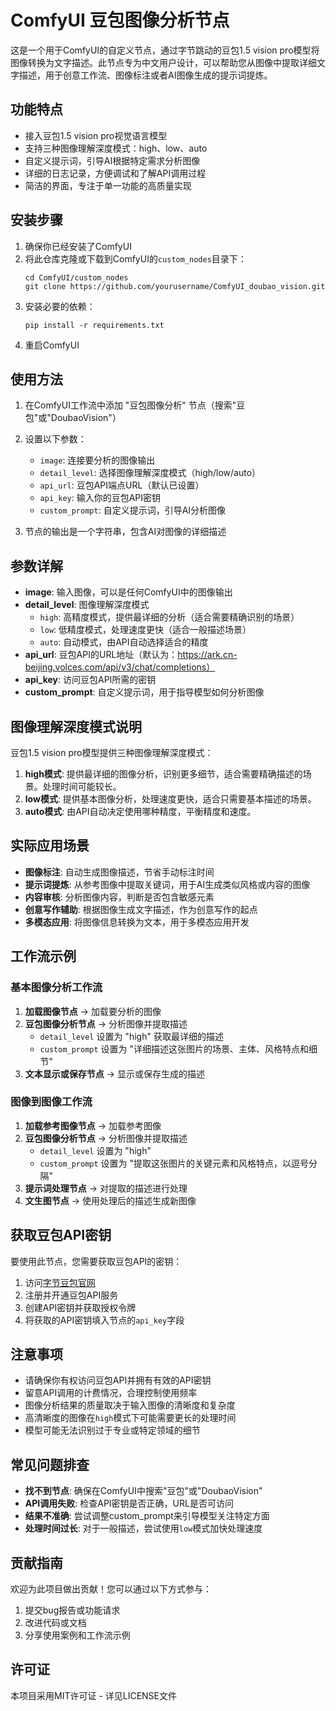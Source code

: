 # ComfyUI 豆包图像分析节点

这是一个用于ComfyUI的自定义节点，通过字节跳动的豆包1.5 vision pro模型将图像转换为文字描述。此节点专为中文用户设计，可以帮助您从图像中提取详细文字描述，用于创意工作流、图像标注或者AI图像生成的提示词提炼。

## 功能特点

- 接入豆包1.5 vision pro视觉语言模型
- 支持三种图像理解深度模式：high、low、auto
- 自定义提示词，引导AI根据特定需求分析图像
- 详细的日志记录，方便调试和了解API调用过程
- 简洁的界面，专注于单一功能的高质量实现

## 安装步骤

1. 确保你已经安装了ComfyUI
2. 将此仓库克隆或下载到ComfyUI的`custom_nodes`目录下：
   ```
   cd ComfyUI/custom_nodes
   git clone https://github.com/yourusername/ComfyUI_doubao_vision.git
   ```
3. 安装必要的依赖：
   ```
   pip install -r requirements.txt
   ```
4. 重启ComfyUI

## 使用方法

1. 在ComfyUI工作流中添加 "豆包图像分析" 节点（搜索"豆包"或"DoubaoVision"）
2. 设置以下参数：
   - `image`: 连接要分析的图像输出
   - `detail_level`: 选择图像理解深度模式（high/low/auto）
   - `api_url`: 豆包API端点URL（默认已设置）
   - `api_key`: 输入你的豆包API密钥
   - `custom_prompt`: 自定义提示词，引导AI分析图像

3. 节点的输出是一个字符串，包含AI对图像的详细描述

## 参数详解

- **image**: 输入图像，可以是任何ComfyUI中的图像输出
- **detail_level**: 图像理解深度模式
  - `high`: 高精度模式，提供最详细的分析（适合需要精确识别的场景）
  - `low`: 低精度模式，处理速度更快（适合一般描述场景）
  - `auto`: 自动模式，由API自动选择适合的精度
- **api_url**: 豆包API的URL地址（默认为：https://ark.cn-beijing.volces.com/api/v3/chat/completions）
- **api_key**: 访问豆包API所需的密钥
- **custom_prompt**: 自定义提示词，用于指导模型如何分析图像

## 图像理解深度模式说明

豆包1.5 vision pro模型提供三种图像理解深度模式：

1. **high模式**: 提供最详细的图像分析，识别更多细节，适合需要精确描述的场景。处理时间可能较长。
2. **low模式**: 提供基本图像分析，处理速度更快，适合只需要基本描述的场景。
3. **auto模式**: 由API自动决定使用哪种精度，平衡精度和速度。

## 实际应用场景

- **图像标注**: 自动生成图像描述，节省手动标注时间
- **提示词提炼**: 从参考图像中提取关键词，用于AI生成类似风格或内容的图像
- **内容审核**: 分析图像内容，判断是否包含敏感元素
- **创意写作辅助**: 根据图像生成文字描述，作为创意写作的起点
- **多模态应用**: 将图像信息转换为文本，用于多模态应用开发

## 工作流示例

### 基本图像分析工作流

1. **加载图像节点** → 加载要分析的图像
2. **豆包图像分析节点** → 分析图像并提取描述
   - `detail_level` 设置为 "high" 获取最详细的描述
   - `custom_prompt` 设置为 "详细描述这张图片的场景、主体、风格特点和细节"
3. **文本显示或保存节点** → 显示或保存生成的描述

### 图像到图像工作流

1. **加载参考图像节点** → 加载参考图像
2. **豆包图像分析节点** → 分析图像并提取描述
   - `detail_level` 设置为 "high"
   - `custom_prompt` 设置为 "提取这张图片的关键元素和风格特点，以逗号分隔"
3. **提示词处理节点** → 对提取的描述进行处理
4. **文生图节点** → 使用处理后的描述生成新图像

## 获取豆包API密钥

要使用此节点，您需要获取豆包API的密钥：

1. 访问[字节豆包官网](https://www.volcengine.com/product/doubao)
2. 注册并开通豆包API服务
3. 创建API密钥并获取授权令牌
4. 将获取的API密钥填入节点的`api_key`字段

## 注意事项

- 请确保你有权访问豆包API并拥有有效的API密钥
- 留意API调用的计费情况，合理控制使用频率
- 图像分析结果的质量取决于输入图像的清晰度和复杂度
- 高清晰度的图像在`high`模式下可能需要更长的处理时间
- 模型可能无法识别过于专业或特定领域的细节

## 常见问题排查

- **找不到节点**: 确保在ComfyUI中搜索"豆包"或"DoubaoVision"
- **API调用失败**: 检查API密钥是否正确，URL是否可访问
- **结果不准确**: 尝试调整custom_prompt来引导模型关注特定方面
- **处理时间过长**: 对于一般描述，尝试使用`low`模式加快处理速度

## 贡献指南

欢迎为此项目做出贡献！您可以通过以下方式参与：

1. 提交bug报告或功能请求
2. 改进代码或文档
3. 分享使用案例和工作流示例

## 许可证

本项目采用MIT许可证 - 详见LICENSE文件 